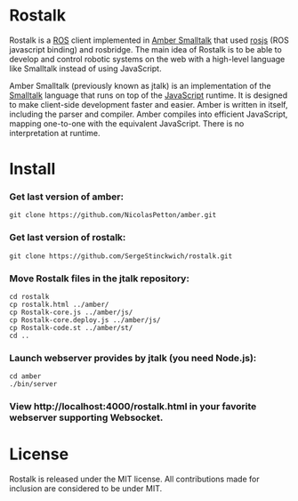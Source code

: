Rostalk
=======

Rostalk is a <a href="http://www.ros.org/">ROS</a> client implemented in <a href="http://www.amber-lang.net/">Amber Smalltalk</a> that used <a href="http://www.ros.org/wiki/rosbridge/Tutorials/Using%20Javascript%20to%20control%20ROS%20via%20rosjs">rosjs</a> (ROS javascript binding) and rosbridge. The main idea of Rostalk is to be able to develop and control robotic systems on the web with a high-level language like Smalltalk instead of using JavaScript.

Amber Smalltalk (previously known as jtalk) is an implementation of the <a href="http://en.wikipedia.org/wiki/Smalltalk">Smalltalk</a> language that runs on top of the <a href="http://en.wikipedia.org/wiki/Javascript">JavaScript</a> runtime. It is designed to make client-side development faster and easier. Amber is written in itself, including the parser and compiler. Amber compiles into efficient JavaScript, mapping one-to-one with the equivalent JavaScript. There is no interpretation at runtime.

Install
=======

### Get last version of amber:

    git clone https://github.com/NicolasPetton/amber.git

### Get last version of rostalk:

    git clone https://github.com/SergeStinckwich/rostalk.git

### Move Rostalk files in the jtalk repository:

    cd rostalk
    cp rostalk.html ../amber/
    cp Rostalk-core.js ../amber/js/
    cp Rostalk-core.deploy.js ../amber/js/
    cp Rostalk-code.st ../amber/st/
    cd ..

### Launch webserver provides by jtalk (you need Node.js):

    cd amber
    ./bin/server

### View http://localhost:4000/rostalk.html in your favorite webserver supporting Websocket.

License
=======

Rostalk is released under the MIT license. All contributions made for inclusion are considered to be under MIT.

